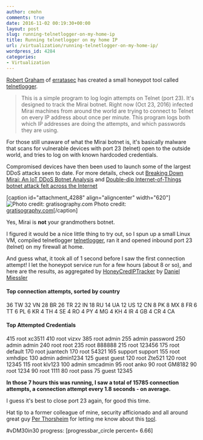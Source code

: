 ```yaml
---
author: cmohn
comments: true
date: 2016-11-02 00:19:30+00:00
layout: post
slug: running-telnetlogger-on-my-home-ip
title: Running telnetlogger on my home IP
url: /virtualization/running-telnetlogger-on-my-home-ip/
wordpress_id: 4284
categories:
- Virtualization
---
```


[Robert Graham](https://twitter.com/ErrataRob) of [erratasec](http://blog.erratasec.com) has created a small honeypot tool called [telnetlogger](https://github.com/robertdavidgraham/telnetlogger).



<blockquote>
  This is a simple program to log login attempts on Telnet (port 23).
  It's designed to track the Mirai botnet. Right now (Oct 23, 2016) infected Mirai machines from around the world are trying to connect to Telnet on every IP address about once per minute. This program logs both which IP addresses are doing the attempts, and which passwords they are using.
</blockquote>



For those still unaware of what the Mirai botnet is, it's basically malware that scans for vulnerable devices with port 23 (telnet) open to the outside world, and tries to log on with known hardcoded credentials.

Compromised devices have then been used to launch some of the largest DDoS attacks seen to date. For more details, check out [Breaking Down Mirai: An IoT DDoS Botnet Analysis](https://www.incapsula.com/blog/malware-analysis-mirai-ddos-botnet.html) and [Double-dip Internet-of-Things botnet attack felt across the Internet](http://arstechnica.com/security/2016/10/double-dip-internet-of-things-botnet-attack-felt-across-the-internet/)

[caption id="attachment_4288" align="aligncenter" width="620"]![Photo credit: gratisography.com](http://vninja.net/wordpress/wp-content/uploads/2016/11/330H-1024x683.jpg) Photo credit: [gratisography.com](http://gratisography.com)[/caption]

Yes, Mirai is **not** your grandmothers botnet.

I figured it would be a nice little thing to try out, so I spun up a small Linux VM, compiled telnetlogger [telnetlogger](https://github.com/robertdavidgraham/telnetlogger), ran it and opened inbound port 23 (telnet) on my firewall at home.

And guess what, it took all of 1 second before I saw the first connection attempt! I let the honeypot service run for a few hours (about 8 or so), and here are the results, as aggregated by [HoneyCredIPTracker](https://github.com/danielmiessler/HoneyCredIPTracker/blob/master/HoneyCredIPTracker.sh) by [Daniel Miessler](https://twitter.com/danielmiessler/status/793138522597187584)



#### Top connection attempts, sorted by country



36 TW
32 VN
28 BR
26 TR
22 IN
18 RU
14 UA
12 US
12 CN
8 PK
8 MX
8 FR
6 TT
6 PL
6 KR
4 TH
4 SE
4 RO
4 PY
4 MG
4 KH
4 IR
4 GB
4 CR
4 CA



#### Top Attempted Credentials



415 root xc3511
410 root vizxv
385 root admin
255 admin password
250 admin admin
240 root root
235 root 888888
215 root 123456
175 root default
170 root juantech
170 root 54321
165 support support
155 root xmhdipc
130 admin admin1234
125 guest guest
120 root Zte521
120 root 12345
115 root klv123
100 admin smcadmin
95 root anko
90 root GM8182
90 root 1234
90 root 1111
80 root pass
75 guest 12345

**In those 7 hours this was running, I saw a total of 15785 connection attempts, a connection attempt every 1.8 seconds - on average.**

I guess it's best to close port 23 again, for good this time.

Hat tip to a former colleague of mine, security afficionado and all around great guy [Per Thorsheim](https://twitter.com/thorsheim) for letting me know about this [tool](https://twitter.com/thorsheim/status/793055315369549824).

#vDM30in30 progress:
[progressbar_circle percent= 6.66]
